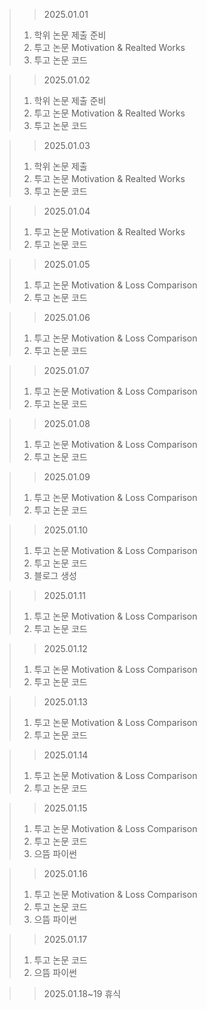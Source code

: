 > > 2025.01.01
> 1. 학위 논문 제출 준비
> 2. 투고 논문 Motivation & Realted Works
> 3. 투고 논문 코드

> > 2025.01.02
> 1. 학위 논문 제출 준비
> 2. 투고 논문 Motivation & Realted Works
> 3. 투고 논문 코드

> > 2025.01.03
> 1. 학위 논문 제출
> 2. 투고 논문 Motivation & Realted Works
> 3. 투고 논문 코드

> > 2025.01.04
> 1. 투고 논문 Motivation & Realted Works
> 2. 투고 논문 코드

> > 2025.01.05
> 1. 투고 논문 Motivation & Loss Comparison
> 2. 투고 논문 코드

> > 2025.01.06
> 1. 투고 논문 Motivation & Loss Comparison
> 2. 투고 논문 코드

> > 2025.01.07
> 1. 투고 논문 Motivation & Loss Comparison
> 2. 투고 논문 코드

> > 2025.01.08
> 1. 투고 논문 Motivation & Loss Comparison
> 2. 투고 논문 코드

> > 2025.01.09
> 1. 투고 논문 Motivation & Loss Comparison
> 2. 투고 논문 코드

> > 2025.01.10
> 1. 투고 논문 Motivation & Loss Comparison
> 2. 투고 논문 코드
> 3. 블로그 생성

> > 2025.01.11
> 1. 투고 논문 Motivation & Loss Comparison
> 2. 투고 논문 코드

> > 2025.01.12
> 1. 투고 논문 Motivation & Loss Comparison
> 2. 투고 논문 코드

> > 2025.01.13
> 1. 투고 논문 Motivation & Loss Comparison
> 2. 투고 논문 코드

> > 2025.01.14
> 1. 투고 논문 Motivation & Loss Comparison
> 2. 투고 논문 코드

> > 2025.01.15
> 1. 투고 논문 Motivation & Loss Comparison
> 2. 투고 논문 코드
> 3. 으뜸 파이썬

> > 2025.01.16
> 1. 투고 논문 Motivation & Loss Comparison
> 2. 투고 논문 코드
> 3. 으뜸 파이썬

> > 2025.01.17
> 1. 투고 논문 코드
> 2. 으뜸 파이썬

> > 2025.01.18~19
> 휴식
